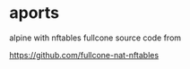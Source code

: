 # aports
alpine with nftables fullcone  source code from 

https://github.com/fullcone-nat-nftables
